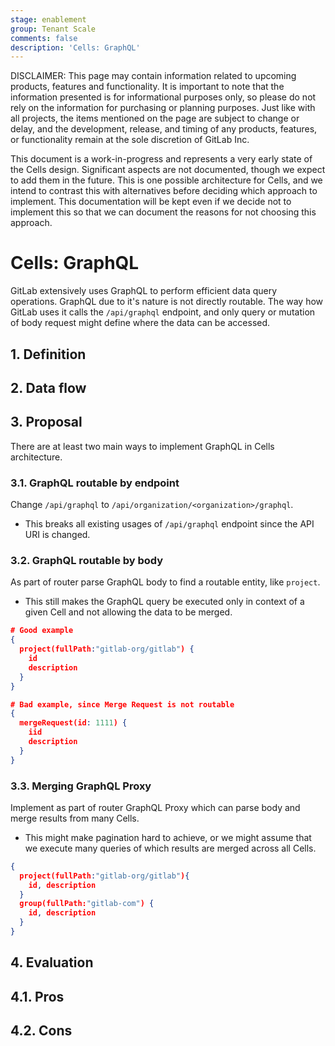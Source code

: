 ```yaml
---
stage: enablement
group: Tenant Scale
comments: false
description: 'Cells: GraphQL'
---
```


DISCLAIMER:
This page may contain information related to upcoming products, features and
functionality. It is important to note that the information presented is for
informational purposes only, so please do not rely on the information for
purchasing or planning purposes. Just like with all projects, the items
mentioned on the page are subject to change or delay, and the development,
release, and timing of any products, features, or functionality remain at the
sole discretion of GitLab Inc.

This document is a work-in-progress and represents a very early state of the
Cells design. Significant aspects are not documented, though we expect to add
them in the future. This is one possible architecture for Cells, and we intend to
contrast this with alternatives before deciding which approach to implement.
This documentation will be kept even if we decide not to implement this so that
we can document the reasons for not choosing this approach.

# Cells: GraphQL

GitLab extensively uses GraphQL to perform efficient data query operations.
GraphQL due to it's nature is not directly routable. The way how GitLab uses
it calls the `/api/graphql` endpoint, and only query or mutation of body request
might define where the data can be accessed.

## 1. Definition

## 2. Data flow

## 3. Proposal

There are at least two main ways to implement GraphQL in Cells architecture.

### 3.1. GraphQL routable by endpoint

Change `/api/graphql` to `/api/organization/<organization>/graphql`.

- This breaks all existing usages of `/api/graphql` endpoint
  since the API URI is changed.

### 3.2. GraphQL routable by body

As part of router parse GraphQL body to find a routable entity, like `project`.

- This still makes the GraphQL query be executed only in context of a given Cell
  and not allowing the data to be merged.

```json
# Good example
{
  project(fullPath:"gitlab-org/gitlab") {
    id
    description
  }
}

# Bad example, since Merge Request is not routable
{
  mergeRequest(id: 1111) {
    iid
    description
  }
}
```

### 3.3. Merging GraphQL Proxy

Implement as part of router GraphQL Proxy which can parse body
and merge results from many Cells.

- This might make pagination hard to achieve, or we might assume that
  we execute many queries of which results are merged across all Cells.

```json
{
  project(fullPath:"gitlab-org/gitlab"){
    id, description
  }
  group(fullPath:"gitlab-com") {
    id, description
  }
}
```

## 4. Evaluation

## 4.1. Pros

## 4.2. Cons
